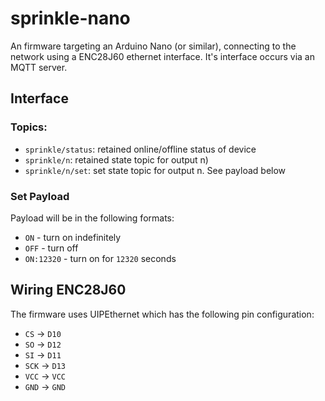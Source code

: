 # sprinkle-nano

An firmware targeting an Arduino Nano (or similar), connecting to the network using a ENC28J60 ethernet interface. It's interface occurs via an MQTT server.

## Interface

### Topics:
- `sprinkle/status`: retained online/offline status of device
- `sprinkle/n`: retained state topic for output n)
- `sprinkle/n/set`: set state topic for output n. See payload below

### Set Payload

Payload will be in the following formats:

- `ON` - turn on indefinitely
- `OFF` - turn off
- `ON:12320` - turn on for `12320` seconds


## Wiring ENC28J60

The firmware uses UIPEthernet which has the following pin configuration:

- `CS` -> `D10`
- `SO` -> `D12`
- `SI` -> `D11`
- `SCK` -> `D13`
- `VCC` -> `VCC`
- `GND` -> `GND`
